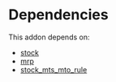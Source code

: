 # Dependencies

This addon depends on:

- [stock](../../../../../oca-ocb-warehouse/odoo-bringout-oca-ocb-stock)
- [mrp](../../../../../oca-ocb-mrp/odoo-bringout-oca-ocb-mrp)
- [stock_mts_mto_rule](../../../../../oca-workflow-process/odoo-bringout-oca-stock-logistics-warehouse-stock_mts_mto_rule)
